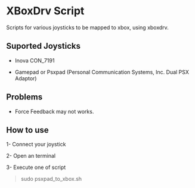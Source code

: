 # XBoxDrv Script

Scripts for various joysticks to be mapped to xbox, using xboxdrv.

## Suported Joysticks
- Inova CON_7191

- Gamepad or Psxpad (Personal Communication Systems, Inc. Dual PSX Adaptor)

## Problems
- Force Feedback may not works.

## How to use
  1- Connect your joystick

  2- Open an terminal

  3- Execute one of script
  > sudo psxpad_to_xbox.sh
